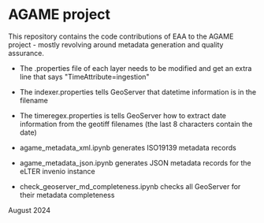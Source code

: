 # AGAME project

This repository contains the code contributions of EAA to the AGAME project - mostly revolving around metadata generation and quality assurance. 

- The .properties file of each layer needs to be modified and get an extra line that says "TimeAttribute=ingestion"
- The indexer.properties tells GeoServer that datetime information is in the filename
- The timeregex.properties is tells GeoServer how to extract date information from the geotiff filenames (the last 8 characters contain the date)

- agame_metadata_xml.ipynb generates ISO19139 metadata records
- agame_metadata_json.ipynb generates JSON metadata records for the eLTER invenio instance
- check_geoserver_md_completeness.ipynb checks all GeoServer for their metadata completeness 

August 2024
